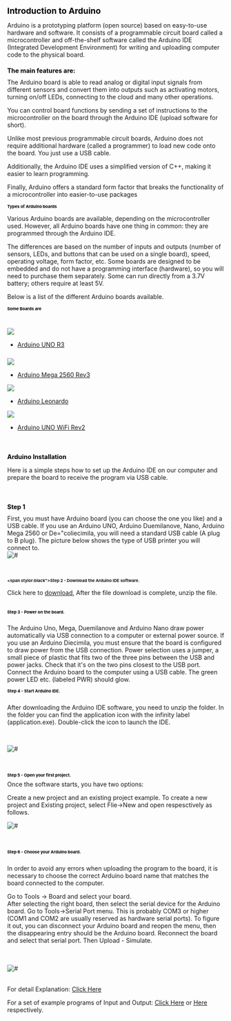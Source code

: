   <h1 style="font-size:2vw"><span style="color:black">Introduction to Arduino</span></h1>
Arduino is a prototyping platform (open source) based on easy-to-use hardware and software. It consists of a programmable circuit board called a microcontroller and off-the-shelf software called the Arduino IDE (Integrated Development Environment) for writing and uploading computer code to the physical board.
<h1 style="font-size:1.5vw"><span style="color:black">The main features are:</span></h1>
The Arduino board is able to read analog or digital input signals from different sensors and convert them into outputs such as activating motors, turning on/off LEDs, connecting to the cloud and many other operations.

You can control board functions by sending a set of instructions to the microcontroller on the board through the Arduino IDE (upload software for short).

Unlike most previous programmable circuit boards, Arduino does not require additional hardware (called a programmer) to load new code onto the board. You just use a USB cable.

Additionally, the Arduino IDE uses a simplified version of C++, making it easier to learn programming.

Finally, Arduino offers a standard form factor that breaks the functionality of a microcontroller into easier-to-use packages
<h1 style="font-size:1vw"><span style="color:black">Types of Arduino boards</span></h1>

Various Arduino boards are available, depending on the microcontroller used. However, all Arduino boards have one thing in common: they are programmed through the Arduino IDE.

The differences are based on the number of inputs and outputs (number of sensors, LEDs, and buttons that can be used on a single board), speed, operating voltage, form factor, etc. Some boards are designed to be embedded and do not have a programming interface (hardware), so you will need to purchase them separately. Some can run directly from a 3.7V battery; others require at least 5V.

Below is a list of the different Arduino boards available.
<h1 style="font-size:1vw"><span style="color:black">Some Boards are</span></h1>

<link rel="stylesheet" href="css/bootstrap-grid.min.css"/>
<div class="demo">
        <div class="container">
            <div class="row text-center">
                <h1 class="white"></h1>
            </div>

<div class="row">
                <div class="col-md-4 col-sm-6">
                    <div class="arduino">
                        <div class="pic">
                            <img src="image/ar3.jpg">
                            <ul class="social">
                                <li><a href="https://store.arduino.cc/products/arduino-uno-rev3" class="fab fa-facebook">Arduino UNO R3</a></li>
                            </ul>
                        </div>
                        <div class="team-content">
                            <h3 class="title"></h3>
                            <h3><a href="https://store.arduino.cc/products/arduino-uno-rev3" class="title"></a></h3>
                        </div>
                    </div>
                </div>

<div class="col-md-4 col-sm-6">
                    <div class="arduino">
                        <div class="pic">
                            <img src="image/ar4.jpg">
                            <ul class="social">
                                <li><a href="https://store.arduino.cc/products/arduino-mega-2560-rev3" class="fab fa-facebook">Arduino Mega 2560 Rev3</a></li>
                            </ul>
                        </div>
                    </div>
                </div>

<div class="col-md-4 col-sm-6">
                    <div class="arduino">
                        <div class="pic">
                            <img src="image/ar5.jpg">
                            <ul class="social">
                                <li><a href="https://store.arduino.cc/products/arduino-leonardo-with-headers" class="fab fa-facebook">Arduino Leonardo</a></li>
                            </ul>
                        </div>
                    </div>
                </div>
            </div>
            


<div class="col-md-4 col-sm-6">
                    <div class="arduino">
                        <div class="pic">
                            <img src="image/ar6.jpg">
                            <ul class="social">
                                <li><a href="https://store.arduino.cc/products/arduino-uno-wifi-rev2" class="fab fa-facebook">Arduino UNO WiFi Rev2</a></li>
                            </ul>
                        </div>
                    </div>
                </div>
            </div>

<br><h1 style="font-size:1.5vw"><span style="color:black">Arduino Installation</span></h1>

Here is a simple steps how to set up the Arduino IDE on our computer and prepare the board to receive the program via USB cable.

<br><h1 style="font-size:1.5vw"><span style="color:black">Step 1 </span></h1>
 First, you must have Arduino board (you can choose the one you like) and a USB cable. If you use an Arduino UNO, Arduino Duemilanove, Nano, Arduino Mega 2560 or De="coliecimila, you will need a standard USB cable (A plug to B plug). The picture below shows the type of USB printer you will connect to.
 <br><div class="loader"><img src="image/ar.jpg" alt="#" /></div>

<br><h1 style="font-size:1vw"><span stylor:black">Step 2 - Download the Arduino IDE software.</span></h1>

Click here to [download](https://support.arduino.cc/hc/en-us/articles/360019833020-Download-and-install-Arduino-IDE),  After the file download is complete, unzip the file.
                                                                                         <br>
<br><h1 style="font-size:1vw"><span style="color:black">Step 3 - Power on the board.</span></h1>
<br>The Arduino Uno, Mega, Duemilanove and Arduino Nano draw power automatically via USB connection to a computer or external power source. If you use an Arduino Diecimila, you must ensure that the board is configured to draw power from the USB connection. Power selection uses a jumper, a small piece of plastic that fits two of the three pins between the USB and power jacks. Check that it's on the two pins closest to the USB port. Connect the Arduino board to the computer using a USB cable. The green power LED etc. (labeled PWR) should glow.
<br><h1 style="font-size:1vw"><span style="color:black">Step 4 - Start Arduino IDE.</span></h1>
<br>After downloading the Arduino IDE software, you need to unzip the folder. In the folder you can find the application icon with the infinity label (application.exe). Double-click the icon to launch the IDE.

<br><div class="loader"><img src="image/1.jpg" alt="#" /></div>
<br>
<br><h1 style="font-size:1vw"><span style="color:black">Step 5 - Open your first project.</span></h1>
Once the software starts, you have two options:

  Create a new project and an existing project example.
To create a new project and Existing project, select Flie→New and open respesctively as follows.
<br><div class="loader"><img src="image/2.jpg" alt="#" /></div>
<br>
<br><h1 style="font-size:1vw"><span style="color:black">Step 6 - Choose your Arduino board.</span></h1>
<br>In order to avoid any errors when uploading the program to the board, it is necessary to choose the correct Arduino board name that matches the board connected to the computer.

Go to Tools → Board and select your board.
<br> After selecting the right board, then select the serial device for the Arduino board. Go to Tools→Serial Port menu. This is probably COM3 or higher (COM1 and COM2 are usually reserved as hardware serial ports). To figure it out, you can disconnect your Arduino board and reopen the menu, then the disappearing entry should be the Arduino board. Reconnect the board and select that serial port. Then Upload - Simulate.

<br>
<br><div class="loader"><img src="image/3.jpg" alt="#" /></div>
<br>

For detail Explanation: [Click Here](https://www.w3cschool.cn/arduino/arduino_overview.html)

For a set of example programs of Input and Output: [Click Here](https://www.nexmaker.com/doc/5arduino/Arduino_Input.html) or [Here](https://www.nexmaker.com/doc/5arduino/Arduino_output.html) respectively.
